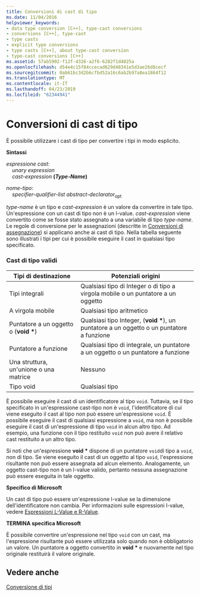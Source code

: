 ```yaml
---
title: Conversioni di cast di tipo
ms.date: 11/04/2016
helpviewer_keywords:
- data type conversion [C++], type-cast conversions
- conversions [C++], type-cast
- type casts
- explicit type conversions
- type casts [C++], about type-cast conversion
- type-cast conversions [C++]
ms.assetid: 57ab5902-f12f-4326-a2f6-6282f1d4025a
ms.openlocfilehash: d54e4c15f84ccecad629d48341e5d3ae26d8cecf
ms.sourcegitcommit: 0ab61bc3d2b6cfbd52a16c6ab2b97a8ea1864f12
ms.translationtype: MT
ms.contentlocale: it-IT
ms.lasthandoff: 04/23/2019
ms.locfileid: "62344941"
---
```

# <a name="type-cast-conversions"></a>Conversioni di cast di tipo

È possibile utilizzare i cast di tipo per convertire i tipi in modo esplicito.

**Sintassi**

*espressione cast*:<br/>
&nbsp;&nbsp;&nbsp;&nbsp;*unary expression*<br/>
&nbsp;&nbsp;&nbsp;&nbsp;*cast-expression* **(***Type-Name***)**      

*nome-tipo*:<br/>
&nbsp;&nbsp;&nbsp;&nbsp;*specifier-qualifier-list* *abstract-declarator*<sub>opt</sub>

*type-name* è un tipo e *cast-expression* è un valore da convertire in tale tipo. Un'espressione con un cast di tipo non è un l-value. *cast-expression* viene convertito come se fosse stato assegnato a una variabile di tipo *type-name*. Le regole di conversione per le assegnazioni (descritte in [Conversioni di assegnazione](../c-language/assignment-conversions.md)) si applicano anche ai cast di tipo. Nella tabella seguente sono illustrati i tipi per cui è possibile eseguire il cast in qualsiasi tipo specificato.

### <a name="legal-type-casts"></a>Cast di tipo validi

|Tipi di destinazione|Potenziali origini|
|-----------------------|-----------------------|
|Tipi integrali|Qualsiasi tipo di Integer o di tipo a virgola mobile o un puntatore a un oggetto|
|A virgola mobile|Qualsiasi tipo aritmetico|
|Puntatore a un oggetto o (**void** <strong>\*</strong>)|Qualsiasi tipo Integer, (**void** <strong>\*</strong>), un puntatore a un oggetto o un puntatore a funzione|
|Puntatore a funzione|Qualsiasi tipo di integrale, un puntatore a un oggetto o un puntatore a funzione|
|Una struttura, un'unione o una matrice|Nessuno|
|Tipo void|Qualsiasi tipo|

È possibile eseguire il cast di un identificatore al tipo `void`. Tuttavia, se il tipo specificato in un'espressione cast-tipo non è `void`, l'identificatore di cui viene eseguito il cast al tipo non può essere un'espressione `void`. È possibile eseguire il cast di qualsiasi espressione a `void`, ma non è possibile eseguire il cast di un'espressione di tipo `void` in alcun altro tipo. Ad esempio, una funzione con il tipo restituito `void` non può avere il relativo cast restituito a un altro tipo.

Si noti che un'espressione **void** <strong>\*</strong> dispone di un puntatore `void`di tipo a `void`, non di tipo. Se viene eseguito il cast di un oggetto al tipo `void`, l'espressione risultante non può essere assegnata ad alcun elemento. Analogamente, un oggetto cast-tipo non è un l-value valido, pertanto nessuna assegnazione può essere eseguita in tale oggetto.

**Specifico di Microsoft**

Un cast di tipo può essere un'espressione l-value se la dimensione dell'identificatore non cambia. Per informazioni sulle espressioni l-value, vedere [Espressioni L-Value e R-Value](../c-language/l-value-and-r-value-expressions.md).

**TERMINA specifica Microsoft**

È possibile convertire un'espressione nel tipo `void` con un cast, ma l'espressione risultante può essere utilizzata solo quando non è obbligatorio un valore. Un puntatore a oggetto convertito in **void** <strong>\*</strong> e nuovamente nel tipo originale restituirà il valore originale.

## <a name="see-also"></a>Vedere anche

[Conversione di tipi](../c-language/type-conversions-c.md)

